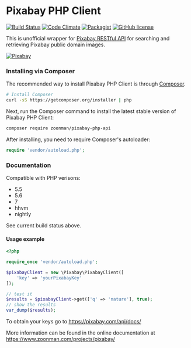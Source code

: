 # Pixabay PHP Client
[![Build Status](https://travis-ci.org/zoonman/pixabay-php-api.svg)](https://travis-ci.org/zoonman/pixabay-php-api) [![Code Climate](https://codeclimate.com/github/zoonman/pixabay-php-api/badges/gpa.svg)](https://codeclimate.com/github/zoonman/pixabay-php-api) [![Packagist](https://img.shields.io/packagist/dt/zoonman/pixabay-php-api.svg)]() [![GitHub license](https://img.shields.io/github/license/zoonman/pixabay-php-api.svg)]()

This is unofficial wrapper for [Pixabay RESTful API](http://pixabay.com/api/docs/) for searching and retrieving Pixabay public domain images. 

[![Pixabay](https://pixabay.com/static/img/logo.svg)](http://pixabay.com/)

### Installing via Composer

The recommended way to install Pixabay PHP Client is through
[Composer](http://getcomposer.org).

```bash
# Install Composer
curl -sS https://getcomposer.org/installer | php
```

Next, run the Composer command to install the latest stable version of Pixabay PHP Client:

```bash
composer require zoonman/pixabay-php-api
```

After installing, you need to require Composer's autoloader:

```php
require 'vendor/autoload.php';
```

### Documentation

Compatible with PHP verisons:
 - 5.5
 - 5.6
 - 7
 - hhvm
 - nightly

See current build status above.

#### Usage example

```php
<?php

require_once 'vendor/autoload.php';

$pixabayClient = new \Pixabay\PixabayClient([
	'key' => 'yourPixabayKey'
]);

// test it
$results = $pixabayClient->get(['q' => 'nature'], true);
// show the results
var_dump($results);
```
To obtain your keys go to https://pixabay.com/api/docs/

More information can be found in the online documentation at
https://www.zoonman.com/projects/pixabay/

